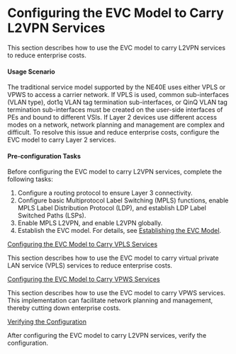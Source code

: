 Configuring the EVC Model to Carry L2VPN Services
=================================================

This section describes how to use the EVC model to carry L2VPN services to reduce enterprise costs.

#### Usage Scenario

The traditional service model supported by the NE40E uses either VPLS or VPWS to access a carrier network. If VPLS is used, common sub-interfaces (VLAN type), dot1q VLAN tag termination sub-interfaces, or QinQ VLAN tag termination sub-interfaces must be created on the user-side interfaces of PEs and bound to different VSIs. If Layer 2 devices use different access modes on a network, network planning and management are complex and difficult. To resolve this issue and reduce enterprise costs, configure the EVC model to carry Layer 2 services.

#### Pre-configuration Tasks

Before configuring the EVC model to carry L2VPN services, complete the following tasks:

1. Configure a routing protocol to ensure Layer 3 connectivity.
2. Configure basic Multiprotocol Label Switching (MPLS) functions, enable MPLS Label Distribution Protocol (LDP), and establish LDP Label Switched Paths (LSPs).
3. Enable MPLS L2VPN, and enable L2VPN globally.
4. Establish the EVC model. For details, see [Establishing the EVC Model](dc_vrp_evc_cfg_0003.html).


[Configuring the EVC Model to Carry VPLS Services](../../../../software/nev8r10_vrpv8r16/user/vrp/dc_vrp_evc_cfg_0031.html)

This section describes how to use the EVC model to carry virtual private LAN service (VPLS) services to reduce enterprise costs.

[Configuring the EVC Model to Carry VPWS Services](../../../../software/nev8r10_vrpv8r16/user/vrp/dc_vrp_evc_cfg_0032.html)

This section describes how to use the EVC model to carry VPWS services. This implementation can facilitate network planning and management, thereby cutting down enterprise costs.

[Verifying the Configuration](../../../../software/nev8r10_vrpv8r16/user/vrp/dc_vrp_evc_cfg_0033.html)

After configuring the EVC model to carry L2VPN services, verify the configuration.